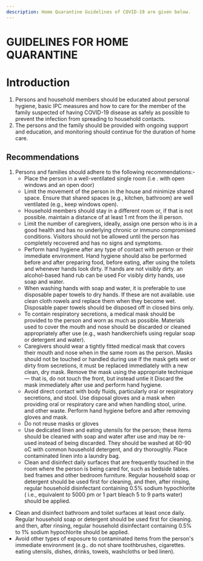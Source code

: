 ```yaml
---
description: Home Quarantine Guidelines of COVID-19 are given below.
---
```


# GUIDELINES FOR HOME QUARANTINE

# Introduction 
1.	Persons and household members should be educated about personal hygiene, basic IPC measures and how to care for the member of the family suspected of having COVID-19 disease as safely as possible to prevent the infection from spreading to household contacts.
2.	The persons and the family should be provided with ongoing support and education, and monitoring should continue for the duration of home care.
## Recommendations 
1.	Persons and families should adhere to the following recommendations:-
    *	Place the person in a well-ventilated single room (i.e . with open windows and an open door)
    *	Limit the movement of the person in the house and minimize shared space. Ensure that shared spaces (e.g., kitchen, bathroom) are well ventilated (e.g., keep windows open).
    *	Household members should stay in a different room or, if that is not possible. maintain a distance of at least 1 mt from the ill person.
    *	Limit the number of caregivers, ideally, assign one person who is in a good health and has no underlying chronic or immuno compromised conditions. Visitors should not be allowed until the person has completely recovered and has no signs and symptoms.
    *	Perform hand hygiene after any type of contact with person or their immediate environment. Hand hygiene should also be performed before and after preparing food, before eating, after using the toilets and whenever hands look dirty. If hands are not visibly dirty. an alcohol-based hand rub can be used For visibly dirty hands, use soap and water.
    *	When washing hands with soap and water, it is preferable to use
disposable paper towels to dry hands. If these are not available. use clean cloth rowels and replace them when they become wet. Disposable paper towels should be disposed off in closed bins only.
    *	To contain respiratory secretions, a medical mask should be provided to the person and worn as much as possible. Materials used to cover the mouth and nose should be discarded or cleaned appropriately after use (e.g., wash handkerchiefs using regular soap or detergent and water).
    *	Caregivers should wear a tightly fitted medical mask that covers their mouth and nose when in the same room as the person. Masks should not be touched or handled during use If the mask gets wet or dirty from secretions, it must be replaced immediately with a new clean, dry mask. Remove the mask using the appropriate technique — that is, do not touch the front, but instead untie it Discard the mask immediately after use and perform hand hygiene.
    *	Avoid direct contact with body fluids, particularly oral or respiratory
secretions, and stool. Use disposal gloves and a mask when providing oral or respiratory care and when handling stool, urine. and other waste. Perform hand hygiene before and after removing gloves and mask.
    *	Do not reuse masks or gloves
    *	Use dedicated linen and eating utensils for the person; these items should
be cleaned with soap and water after use and may be re-used instead of being discarded. They should be washed at 60-90 oC with common household detergent, and dry thoroughly. Place contaminated linen into a laundry bag.
    *	Clean and disinfect daily surfaces that are frequently touched in the room where the person is being cared for, such as bedside tables. bed frames and other bedroom furniture. Regular household soap or detergent should be used first for cleaning, and then, after rinsing, regular household disinfectant containing 0.5% sodium hypochlorite ( i.e., equivalent to 5000 pm or 1 part bleach 5 to 9 parts water) should be applied.
   *	Clean and disinfect bathroom and toilet surfaces at least once daily. Regular household soap or detergent should be used first for cleaning. and then, after rinsing, regular household disinfectant containing 0.5% to 1% sodium hypochlorite should be applied.
   *	Avoid other types of exposure to contaminated items from the person's immediate environment (e.g.. do not share toothbrushes, cigarettes. eating utensils, dishes, drinks, towels, washcloths or bed linen).


